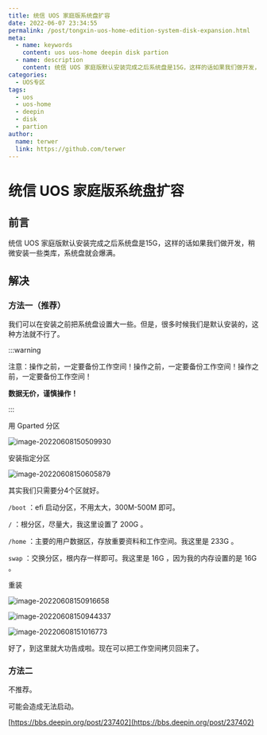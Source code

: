 ```yaml
---
title: 统信 UOS 家庭版系统盘扩容
date: 2022-06-07 23:34:55
permalink: /post/tongxin-uos-home-edition-system-disk-expansion.html
meta:
  - name: keywords
    content: uos uos-home deepin disk partion
  - name: description
    content: 统信 UOS 家庭版默认安装完成之后系统盘是15G，这样的话如果我们做开发，稍微安装一些类库，系统盘就会爆满。
categories:
  - UOS专区
tags:
  - uos
  - uos-home
  - deepin
  - disk
  - partion
author: 
  name: terwer
  link: https://github.com/terwer
---
```

# 统信 UOS 家庭版系统盘扩容

## 前言

统信 UOS 家庭版默认安装完成之后系统盘是15G，这样的话如果我们做开发，稍微安装一些类库，系统盘就会爆满。

## 解决

### 方法一（推荐）

我们可以在安装之前把系统盘设置大一些。但是，很多时候我们是默认安装的，这种方法就不行了。

:::warning

注意：操作之前，一定要备份工作空间！操作之前，一定要备份工作空间！操作之前，一定要备份工作空间！

**数据无价，谨慎操作！**

:::

用 Gparted 分区

![image-20220608150509930](https://img1.terwer.space/20220608150510.png)

安装指定分区

![image-20220608150605879](https://img1.terwer.space/20220608150606.png)

其实我们只需要分4个区就好。

`/boot` ：efi 启动分区，不用太大，300M-500M 即可。

`/` ：根分区，尽量大，我这里设置了 200G 。

`/home` ：主要的用户数据区，存放重要资料和工作空间。我这里是 233G 。

`swap` ：交换分区，根内存一样即可。我这里是 16G ，因为我的内存设置的是 16G 。

重装

![image-20220608150916658](https://img1.terwer.space/20220608150917.png)



![image-20220608150944337](https://img1.terwer.space/20220608150944.png)



![image-20220608151016773](https://img1.terwer.space/20220608151017.png)

好了，到这里就大功告成啦。现在可以把工作空间拷贝回来了。

### 方法二

不推荐。

可能会造成无法启动。

[https://bbs.deepin.org/post/237402](https://bbs.deepin.org/post/237402)

